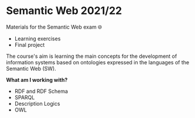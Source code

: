 # Semantic Web 2021/22 
Materials for the Semantic Web exam 🌐
* Learning exercises 
* Final project

The course's aim is learning the main concepts for the development of information systems based on ontologies expressed in the languages of the Semantic Web (SW).

**What am I working with?**
* RDF and RDF Schema
* SPARQL 
* Description Logics
* OWL

